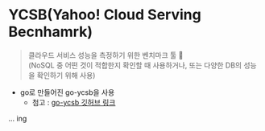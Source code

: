 # YCSB(Yahoo! Cloud Serving Becnhamrk)
> 클라우드 서비스 성능을 측정하기 위한 벤치마크 툴 💫   
> (NoSQL 중 어떤 것이 적합한지 확인할 때 사용하거나, 또는 다양한 DB의 성능을 확인하기 위해 사용)

+ go로 만들어진 go-ycsb을 사용
   + 첨고 : [go-ycsb 깃허브 링크](https://github.com/pingcap/go-ycsb)   

... ing
